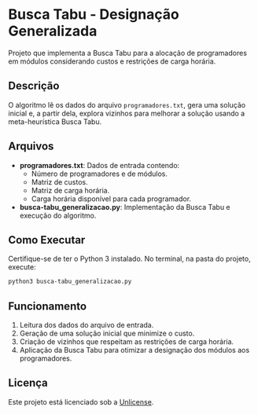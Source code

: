 # Busca Tabu - Designação Generalizada

Projeto que implementa a Busca Tabu para a alocação de programadores em módulos considerando custos e restrições de carga horária.

## Descrição

O algoritmo lê os dados do arquivo `programadores.txt`, gera uma solução inicial e, a partir dela, explora vizinhos para melhorar a solução usando a meta-heurística Busca Tabu.

## Arquivos

- **programadores.txt**: Dados de entrada contendo:
  - Número de programadores e de módulos.
  - Matriz de custos.
  - Matriz de carga horária.
  - Carga horária disponível para cada programador.
- **busca-tabu_generalizacao.py**: Implementação da Busca Tabu e execução do algoritmo.

## Como Executar

Certifique-se de ter o Python 3 instalado. No terminal, na pasta do projeto, execute:

```bash
python3 busca-tabu_generalizacao.py
```

## Funcionamento

1. Leitura dos dados do arquivo de entrada.
2. Geração de uma solução inicial que minimize o custo.
3. Criação de vizinhos que respeitam as restrições de carga horária.
4. Aplicação da Busca Tabu para otimizar a designação dos módulos aos programadores.

## Licença

Este projeto está licenciado sob a [Unlicense](https://unlicense.org).